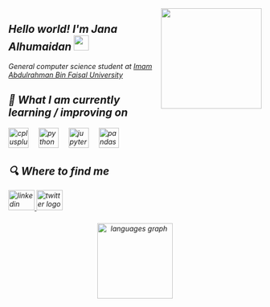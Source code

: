 <img align='right' src='https://user-images.githubusercontent.com/5713670/87202985-820dcb80-c2b6-11ea-9f56-7ec461c497c3.gif' width='200"'>



<em>
<h2 align="left">Hello world! I'm Jana Alhumaidan <img src="https://media.giphy.com/media/WUlplcMpOCEmTGBtBW/giphy.gif" width="30"> </h2> 

<p> <em>General computer science student at <a href="https://www.iau.edu.sa/en">Imam Abdulrahman Bin Faisal University</a>
<h2 align="left">📖 What I am currently learning / improving on </h2> 
<div align="left">
  <img src="https://cdn.jsdelivr.net/gh/devicons/devicon/icons/cplusplus/cplusplus-original.svg" height="40" alt="cplusplus logo"  />
  <img width="12" />
  <img src="https://cdn.jsdelivr.net/gh/devicons/devicon/icons/python/python-original.svg" height="40" alt="python logo"  />
  <img width="12" />
  <img src="https://cdn.jsdelivr.net/gh/devicons/devicon/icons/jupyter/jupyter-original.svg" height="40" alt="jupyter logo"  />
  <img width="12" />
  <img src="https://cdn.jsdelivr.net/gh/devicons/devicon/icons/pandas/pandas-original.svg" height="40" alt="pandas logo"  />
</div>

###

<h2 align="left">🔍 Where to find me </h2> 
<div align="left">
  <a href="https://github.com/JanaAlhumaidan" target="_blank">
    <img src="https://raw.githubusercontent.com/maurodesouza/profile-readme-generator/master/src/assets/icons/social/linkedin/default.svg" width="52" height="40" alt="linkedin logo"  />
  </a>
  <a href="https://twitter.com/Jana7h" target="_blank">
    <img src="https://raw.githubusercontent.com/maurodesouza/profile-readme-generator/master/src/assets/icons/social/twitter/default.svg" width="52" height="40" alt="twitter logo"  />
  </a>
</div>

###

###

<div align="center">
  <img src="https://github-readme-stats.vercel.app/api/top-langs?username=JanaAlhumaidan&locale=en&hide_title=false&layout=compact&card_width=320&langs_count=5&theme=dracula&hide_border=false" height="150" alt="languages graph"  />
</div>

###



<div align="center">
</div>

###
